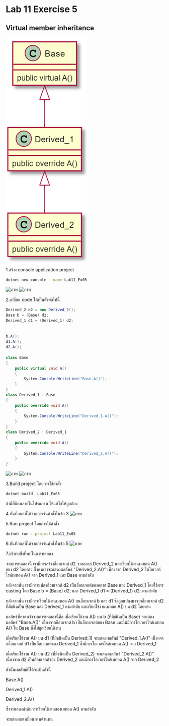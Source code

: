 # Lab 11 Exercise 5

## Virtual member inheritance
![alt text](./Pictures/image01.png)

1.สร้าง console application project

```cmd
dotnet new console --name Lab11_Ex05
```
![ภาพ](https://github.com/AnchisaPhetnoi/03376836-OOP-2566-Lab-11/assets/144197034/9e4782f3-8551-4de8-8d77-fcaf55edb328)
![ภาพ](https://github.com/AnchisaPhetnoi/03376836-OOP-2566-Lab-11/assets/144197034/abf03ac7-0f3c-49ca-a3a9-0505e8e678fc)

2.เปลี่ยน code ให้เป็นดังต่อไปนี้

```cs
Derived_2 d2 = new Derived_2();
Base b = (Base) d2;
Derived_1 d1 = (Derived_1) d2;


b.A();
d1.A();
d2.A();

class Base
{
    public virtual void A()
    {
        System.Console.WriteLine("Base.A()");
    }
}
class Derived_1 : Base
{
    public override void A()
    {
        System.Console.WriteLine("Derived_1.A()");
    }
}
class Derived_2 : Derived_1
{
    public override void A()
    {
        System.Console.WriteLine("Derived_2.A()");
    }
}
```
![ภาพ](https://github.com/AnchisaPhetnoi/03376836-OOP-2566-Lab-11/assets/144197034/33b547e8-b479-4032-84e8-17e6be51ba43)
![ภาพ](https://github.com/AnchisaPhetnoi/03376836-OOP-2566-Lab-11/assets/144197034/db8cf8bc-408f-40f9-98bc-fa4ff2bc2dba)

3.Build project โดยการใช้คำสั่ง

```cmd
dotnet build  Lab11_Ex05
```

ถ้ามีที่ผิดพลาดในโปรแกรม ให้แก้ไขให้ถูกต้อง

4.บันทึกผลที่ได้จากการรันคำสั่งในข้อ 3
![ภาพ](https://github.com/AnchisaPhetnoi/03376836-OOP-2566-Lab-11/assets/144197034/87260f63-c5ca-4aa8-abdb-46443d632c44)

5.Run project โดยการใช้คำสั่ง

```cmd
dotnet run --project Lab11_Ex05
```

6.บันทึกผลที่ได้จากการรันคำสั่งในข้อ 5
![ภาพ](https://github.com/AnchisaPhetnoi/03376836-OOP-2566-Lab-11/assets/144197034/5c88c408-c3e0-49d0-83f1-cd17dd74931a)

7.อธิบายสิ่งที่พบในการทดลอง

จากการทดลองนี้ เรามีการสร้างอ็อบเจกต์ d2 จากคลาส Derived_2 และเรียกใช้งานเมทอด A() ของ d2 โดยตรง ซึ่งคาดว่าจะแสดงผลลัพธ์ "Derived_2.A()" เนื่องจาก Derived_2 ได้โอเวอร์ไรด์เมทอด A() จาก Derived_1 และ Base ตามลำดับ

หลังจากนั้น เรามีการแปลงอ็อบเจกต์ d2 เป็นอ็อบเจกต์ของคลาส Base และ Derived_1 โดยใช้การ casting โดย Base b = (Base) d2; และ Derived_1 d1 = (Derived_1) d2; ตามลำดับ

หลังจากนั้น เรามีการเรียกใช้งานเมทอด A() บนอ็อบเจกต์ b และ d1 ซึ่งถูกแปลงมาจากอ็อบเจกต์ d2 ที่มีชนิดเป็น Base และ Derived_1 ตามลำดับ และเรียกใช้งานเมทอด A() บน d2 โดยตรง

ผลลัพธ์ที่คาดหวังจากการทดลองนี้คือ
เมื่อเรียกใช้งาน A() บน b (ที่มีชนิดเป็น Base) จะแสดงผลลัพธ์ "Base.A()" เนื่องจากอ็อบเจกต์ b เป็นอ็อบเจกต์ของ Base และไม่มีการโอเวอร์ไรด์เมทอด A() ใน Base ซึ่งไม่ถูกเรียกใช้งาน

เมื่อเรียกใช้งาน A() บน d1 (ที่มีชนิดเป็น Derived_1) จะแสดงผลลัพธ์ "Derived_1.A()" เนื่องจากอ็อบเจกต์ d1 เป็นอ็อบเจกต์ของ Derived_1 ซึ่งมีการโอเวอร์ไรด์เมทอด A() จาก Derived_1

เมื่อเรียกใช้งาน A() บน d2 (ที่มีชนิดเป็น Derived_2) จะแสดงผลลัพธ์ "Derived_2.A()" เนื่องจาก d2 เป็นอ็อบเจกต์ของ Derived_2 และมีการโอเวอร์ไรด์เมทอด A() จาก Derived_2

ดังนั้นผลลัพธ์ที่ได้จะเป้นดังนี้ 

Base.A()

Derived_1.A()

Derived_2.A()

ซึ่งจะแสดงลำดับการเรียกใช้งานของเมทอด A() ตามลำดับ

จะแสดงผลเหมือนภาพด้านบน

